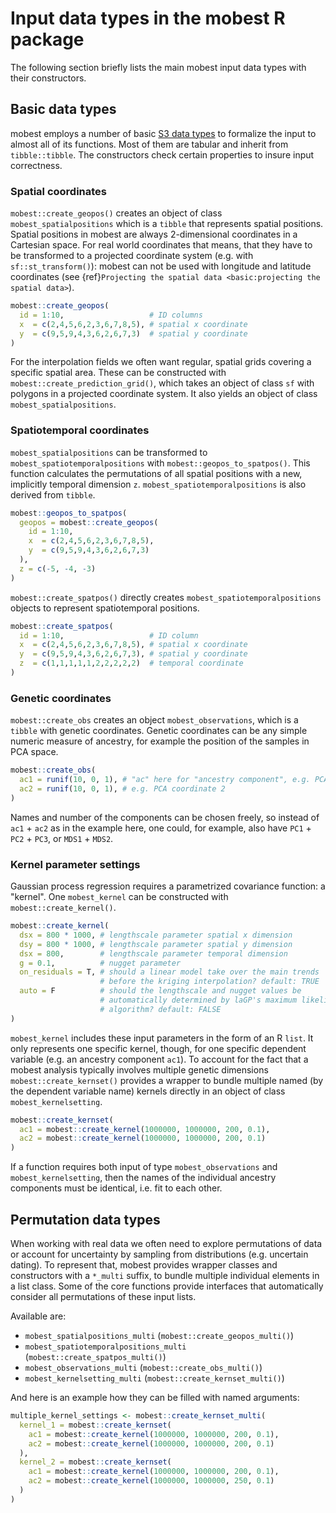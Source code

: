 # Input data types in the mobest R package

The following section briefly lists the main mobest input data types with their constructors.

## Basic data types

mobest employs a number of basic [S3 data types](http://adv-r.had.co.nz/S3.html) to formalize the input to almost all of its functions. Most of them are tabular and inherit from `tibble::tibble`. The constructors check certain properties to insure input correctness.

### Spatial coordinates

`mobest::create_geopos()` creates an object of class `mobest_spatialpositions` which is a `tibble` that represents spatial positions. Spatial positions in mobest are always 2-dimensional coordinates in a Cartesian space. For real world coordinates that means, that they have to be transformed to a projected coordinate system (e.g. with `sf::st_transform()`): mobest can not be used with longitude and latitude coordinates (see {ref}`Projecting the spatial data <basic:projecting the spatial data>`).

```r
mobest::create_geopos(
  id = 1:10,                   # ID columns
  x  = c(2,4,5,6,2,3,6,7,8,5), # spatial x coordinate
  y  = c(9,5,9,4,3,6,2,6,7,3)  # spatial y coordinate
)
```

For the interpolation fields we often want regular, spatial grids covering a specific spatial area. These can be constructed with `mobest::create_prediction_grid()`, which takes an object of class `sf` with polygons in a projected coordinate system. It also yields an object of class `mobest_spatialpositions`.

### Spatiotemporal coordinates

`mobest_spatialpositions` can be transformed to `mobest_spatiotemporalpositions` with `mobest::geopos_to_spatpos()`. This function calculates the permutations of all spatial positions with a new, implicitly temporal dimension `z`. `mobest_spatiotemporalpositions` is also derived from `tibble`.

```r
mobest::geopos_to_spatpos(
  geopos = mobest::create_geopos(
    id = 1:10,
    x  = c(2,4,5,6,2,3,6,7,8,5),
    y  = c(9,5,9,4,3,6,2,6,7,3)
  ),
  z = c(-5, -4, -3)
)
```

`mobest::create_spatpos()` directly creates `mobest_spatiotemporalpositions` objects to represent spatiotemporal positions.

```r
mobest::create_spatpos(
  id = 1:10,                   # ID column
  x  = c(2,4,5,6,2,3,6,7,8,5), # spatial x coordinate
  y  = c(9,5,9,4,3,6,2,6,7,3), # spatial y coordinate
  z  = c(1,1,1,1,1,2,2,2,2,2)  # temporal coordinate
)
```

### Genetic coordinates

`mobest::create_obs` creates an object `mobest_observations`, which is a `tibble` with genetic coordinates. Genetic coordinates can be any simple numeric measure of ancestry, for example the position of the samples in PCA space.

```r
mobest::create_obs(
  ac1 = runif(10, 0, 1), # "ac" here for "ancestry component", e.g. PCA coordinate 1
  ac2 = runif(10, 0, 1), # e.g. PCA coordinate 2
)
```

Names and number of the components can be chosen freely, so instead of `ac1` + `ac2` as in the example here, one could, for example, also have `PC1` + `PC2` + `PC3`, or `MDS1` + `MDS2`.

### Kernel parameter settings

Gaussian process regression requires a parametrized covariance function: a "kernel". One `mobest_kernel` can be constructed with `mobest::create_kernel()`.

```r
mobest::create_kernel(
  dsx = 800 * 1000, # lengthscale parameter spatial x dimension
  dsy = 800 * 1000, # lengthscale parameter spatial y dimension
  dsx = 800,        # lengthscale parameter temporal dimension
  g = 0.1,          # nugget parameter
  on_residuals = T, # should a linear model take over the main trends
                    # before the kriging interpolation? default: TRUE
  auto = F          # should the lengthscale and nugget values be 
                    # automatically determined by laGP's maximum likelihood
                    # algorithm? default: FALSE
)
```

`mobest_kernel` includes these input parameters in the form of an R `list`. It only represents one specific kernel, though, for one specific dependent variable (e.g. an ancestry component `ac1`). To account for the fact that a mobest analysis typically involves multiple genetic dimensions `mobest::create_kernset()` provides a wrapper to bundle multiple named (by the dependent variable name) kernels directly in an object of class `mobest_kernelsetting`.

```r
mobest::create_kernset(
  ac1 = mobest::create_kernel(1000000, 1000000, 200, 0.1),
  ac2 = mobest::create_kernel(1000000, 1000000, 200, 0.1)
)
```

If a function requires both input of type `mobest_observations` and `mobest_kernelsetting`, then the names of the individual ancestry components must be identical, i.e. fit to each other.

## Permutation data types

When working with real data we often need to explore permutations of data or account for uncertainty by sampling from distributions (e.g. uncertain dating). To represent that, mobest provides wrapper classes and constructors with a `*_multi` suffix, to bundle multiple individual elements in a list class. Some of the core functions provide interfaces that automatically consider all permutations of these input lists.

Available are:

- `mobest_spatialpositions_multi` (`mobest::create_geopos_multi()`)
- `mobest_spatiotemporalpositions_multi` (`mobest::create_spatpos_multi()`)
- `mobest_observations_multi` (`mobest::create_obs_multi()`)
- `mobest_kernelsetting_multi` (`mobest::create_kernset_multi()`)

And here is an example how they can be filled with named arguments:

```r
multiple_kernel_settings <- mobest::create_kernset_multi(
  kernel_1 = mobest::create_kernset(
    ac1 = mobest::create_kernel(1000000, 1000000, 200, 0.1),
    ac2 = mobest::create_kernel(1000000, 1000000, 200, 0.1)
  ),
  kernel_2 = mobest::create_kernset(
    ac1 = mobest::create_kernel(1000000, 1000000, 200, 0.1),
    ac2 = mobest::create_kernel(1000000, 1000000, 250, 0.1)
  )
)
```
